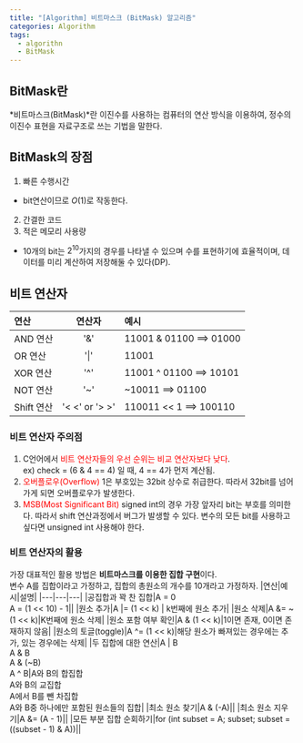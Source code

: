 ```yaml
---
title: "[Algorithm] 비트마스크 (BitMask) 알고리즘"
categories: Algorithm
tags:
  - algorithn
  - BitMask
---
```


<!--MathJax-->

<script type="text/javascript" async src="https://cdnjs.cloudflare.com/ajax/libs/mathjax/2.7.3/MathJax.js?config=TeX-MML-AM_CHTML">
MathJax.Hub.Config({
    tex2jax: {
        inlineMath: [["$", "$"], ["\\(", "\\)"]],
        processEscapes: true
    }
});
</script>

## BitMask란
*비트마스크(BitMask)*란 이진수를 사용하는 컴퓨터의 연산 방식을 이용하여, 정수의 이진수 표현을 자료구조로 쓰는 기법을 말한다.

## BitMask의 장점
1. 빠른 수행시간   
- bit연산이므로 $O(1)$로 작동한다.
2. 간결한 코드
3. 적은 메모리 사용량
- $10$개의 bit는 $2^{10}$가지의 경우를 나타낼 수 있으며 수를 표현하기에 효율적이며, 데이터를 미리 계산하여 저장해둘 수 있다(DP).

## 비트 연산자

|연산|연산자|예시|
|:---|:---:|:---|
|AND 연산|'&'|11001 & 01100 ==> 01000|
|OR 연산|'&#124;'|11001 | 01100 ==> 11101|
|XOR 연산|'^'|11001 ^ 01100 ==> 10101|
|NOT 연산|'~'|~10011 ==> 01100|
|Shift 연산|'< <' or '> >'|110011 << 1 ==> 100110|

### 비트 연산자 주의점
1. C언어에서 <span style="color:red">비트 연산자들의 우선 순위는 비교 연산자보다 낮다</span>.   
ex) check = (6 & 4 == 4) 일 때, 4 == 4가 먼저 계산됨.
2. <span style="color:red">오버플로우(Overflow)</span>
1은 부호있는 32bit 상수로 취급한다. 따라서 32bit를 넘어가게 되면 오버플로우가 발생한다.
3. <span style="color:red">MSB(Most Significant Bit)</span>
signed int의 경우 가장 앞자리 bit는 부호를 의미한다. 따라서 shift 연산과정에서 버그가 발생할 수 있다. 변수의 모든 bit를 사용하고 싶다면 unsigned int 사용해야 한다.

### 비트 연산자의 활용
가장 대표적인 활용 방법은 **비트마스크를 이용한 집합 구현**이다.   
변수 A를 집합이라고 가정하고, 집합의 총원소의 개수를 10개라고 가정하자.
|연산|예시|설명|
|---|---|---|
|공집합과 꽉 찬 집합|A = 0<br>A = (1 << 10) - 1||
|원소 추가|A &#124;= (1 << k) | k번째에 원소 추가|
|원소 삭제|A &= ~(1 << k)|K번째에 원소 삭제|
|원소 포함 여부 확인|A & (1 << k)|$1$이면 존재, $0$이면 존재하지 않음|
|원소의 토글(toggle)|A ^= (1 << k)|해당 원소가 빠져있는 경우에는 추가, 있는 경우에는 삭제|
|두 집합에 대한 연산|A &#124; B<br>A & B<br>A & (~B)<br>A ^ B|A와 B의 합집합<br>A와 B의 교집합<br>A에서 B를 뺀 차집합<br>A와 B중 하나에만 포함된 원소들의 집합|
|최소 원소 찾기|A & (-A)||
|최소 원소 지우기|A &= (A - 1)||
|모든 부분 집합 순회하기|for (int subset = A; subset; subset = ((subset - 1) & A))||
   